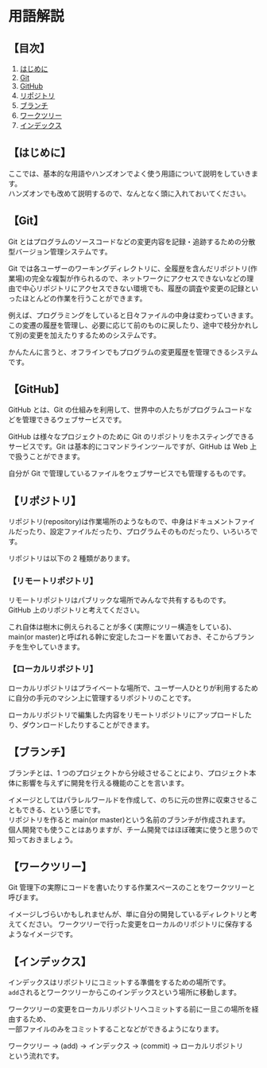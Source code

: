 # 用語解説

## 【目次】

1. [はじめに](#はじめに)
2. [Git](#git)
3. [GitHub](#github)
4. [リポジトリ](#リポジトリ)
5. [ブランチ](#ブランチ)
6. [ワークツリー](#ワークツリー)
7. [インデックス](#インデックス)

## 【はじめに】

ここでは、基本的な用語やハンズオンでよく使う用語について説明をしていきます。  
ハンズオンでも改めて説明するので、なんとなく頭に入れておいてください。

## 【Git】

Git とはプログラムのソースコードなどの変更内容を記録・追跡するための分散型バージョン管理システムです。

Git では各ユーザーのワーキングディレクトリに、全履歴を含んだリポジトリ(作業場)の完全な複製が作られるので、ネットワークにアクセスできないなどの理由で中心リポジトリにアクセスできない環境でも、履歴の調査や変更の記録といったほとんどの作業を行うことができます。

例えば、プログラミングをしていると日々ファイルの中身は変わっていきます。この変遷の履歴を管理し、必要に応じて前のものに戻したり、途中で枝分かれして別の変更を加えたりするためのシステムです。

かんたんに言うと、オフラインでもプログラムの変更履歴を管理できるシステムです。

## 【GitHub】

GitHub とは、Git の仕組みを利用して、世界中の人たちがプログラムコードなどを管理できるウェブサービスです。

GitHub は様々なプロジェクトのために Git のリポジトリをホスティングできるサービスです。Git は基本的にコマンドラインツールですが、GitHub は Web 上で扱うことができます。

自分が Git で管理しているファイルをウェブサービスでも管理するものです。

## 【リポジトリ】

リポジトリ(repository)は作業場所のようなもので、中身はドキュメントファイルだったり、設定ファイルだったり、プログラムそのものだったり、いろいろです。

リポジトリは以下の 2 種類があります。

### 【リモートリポジトリ】

リモートリポジトリはパブリックな場所でみんなで共有するものです。  
GitHub 上のリポジトリと考えてください。

これ自体は樹木に例えられることが多く(実際にツリー構造をしている)、main(or master)と呼ばれる幹に安定したコードを置いておき、そこからブランチを生やしていきます。

### 【ローカルリポジトリ】

ローカルリポジトリはプライベートな場所で、ユーザ一人ひとりが利用するために自分の手元のマシン上に管理するリポジトリのことです。

ローカルリポジトリで編集した内容をリモートリポジトリにアップロードしたり、ダウンロードしたりすることができます。

## 【ブランチ】

ブランチとは、1 つのプロジェクトから分岐させることにより、プロジェクト本体に影響を与えずに開発を行える機能のことを言います。

イメージとしてはパラレルワールドを作成して、のちに元の世界に収束させることもできる、という感じです。  
リポジトリを作ると main(or master)という名前のブランチが作成されます。  
個人開発でも使うことはありますが、チーム開発ではほぼ確実に使うと思うので知っておきましょう。

## 【ワークツリー】

Git 管理下の実際にコードを書いたりする作業スペースのことをワークツリーと呼びます。

イメージしづらいかもしれませんが、単に自分の開発しているディレクトリと考えてください。
ワークツリーで行った変更をローカルのリポジトリに保存するようなイメージです。

## 【インデックス】

インデックスはリポジトリにコミットする準備をするための場所です。  
`add`されるとワークツリーからこのインデックスという場所に移動します。

ワークツリーの変更をローカルリポジトリへコミットする前に一旦この場所を経由するため、  
一部ファイルのみをコミットすることなどができるようになります。

ワークツリー → (add) → インデックス → (commit) → ローカルリポジトリ  
という流れです。
